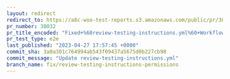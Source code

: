 ```yaml
---
layout: redirect
redirect_to: https://a8c-woo-test-reports.s3.amazonaws.com/public/pr/38032/e2e/index.html
pr_number: 38032
pr_title_encoded: "Fixed+%60review-testing-instructions.yml%60+Workflow+Permissions"
pr_test_type: e2e
last_published: "2023-04-27 17:57:45 +0000"
commit_sha: 3a0a301c764994ab543f09437a5675d0b227cb98
commit_message: "Update review-testing-instructions.yml"
branch_name: fix/review-testing-instructions-permissions
---
```

